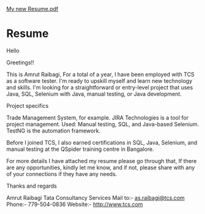[My new Resume.pdf](https://github.com/Aamrutraibagi/TaskRepo/files/11300323/My.new.Resume.pdf)
# Resume

Hello

Greetings!!

This is Amrut Raibagi, For a total of a year, I have been employed with TCS as a software tester. I'm ready to upskill myself and learn new technology and skills. I'm looking for a straightforward or entry-level project that uses Java, SQL, Selenium with Java, manual testing, or Java development. 

Project specifics

Trade Management System, for example.
JIRA Technologies is a tool for project management. Used: Manual testing, SQL, and Java-based Selenium.
TestNG is the automation framework.

Before I joined TCS, I also earned certifications in SQL, Java, Selenium, and manual testing at the QSpider training centre in Bangalore. 

For more details I have attached my resume please go through that, If there are any opportunities, kindly let me know, and if not, please share with any of your connections if they have any needs.

​Thanks and regards 

Amrut Raibagi​
Tata Consultancy Services
Mail to:- as.raibagi@tcs.com
Phone:- 779-504-0836
Website:- http://www.tcs.com
